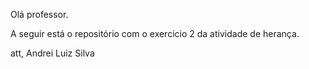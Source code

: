 Olá professor.

A seguir está o repositório com o exercicio 2 da atividade de herança.

att, Andrei Luiz Silva
